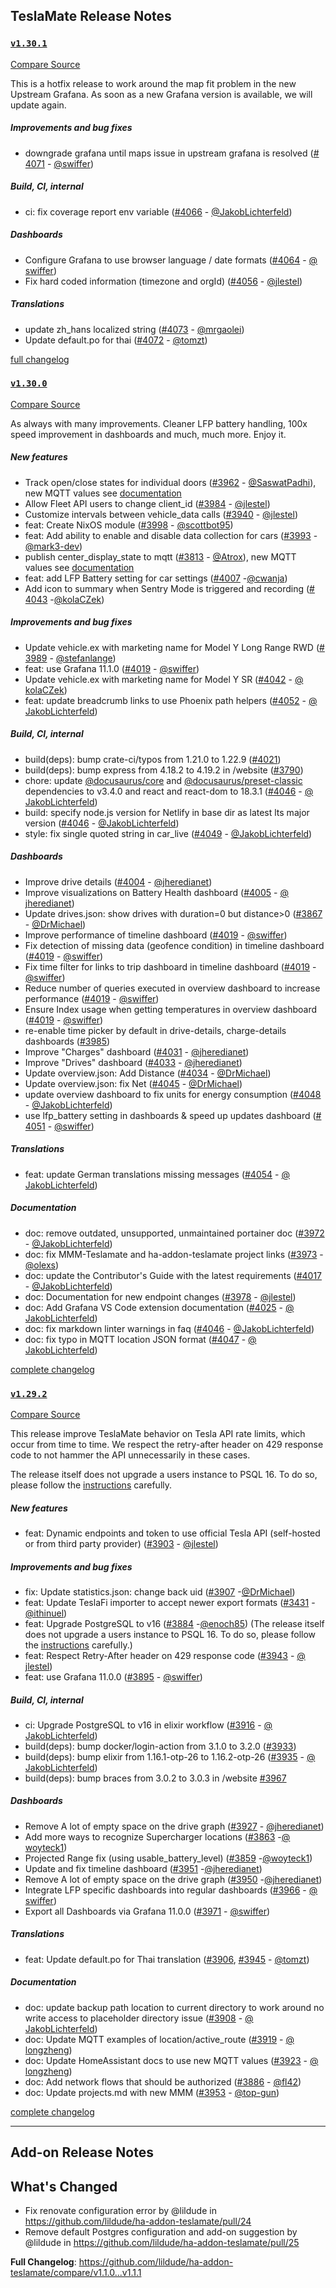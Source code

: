 ## TeslaMate Release Notes

### [`v1.30.1`](https://togithub.com/teslamate-org/teslamate/releases/tag/v1.30.1)

[Compare Source](https://togithub.com/teslamate-org/teslamate/compare/v1.30.0...v1.30.1)

This is a hotfix release to work around the map fit problem in the new Upstream Grafana. As soon as a new Grafana version is available, we will update again.

##### Improvements and bug fixes

-   downgrade grafana until maps issue in upstream grafana is resolved ([#&#8203;4071](https://togithub.com/teslamate-org/teslamate/issues/4071) - [@&#8203;swiffer](https://togithub.com/swiffer))

##### Build, CI, internal

-   ci: fix coverage report env variable ([#&#8203;4066](https://togithub.com/teslamate-org/teslamate/issues/4066) - [@&#8203;JakobLichterfeld](https://togithub.com/JakobLichterfeld))

##### Dashboards

-   Configure Grafana to use browser language / date formats ([#&#8203;4064](https://togithub.com/teslamate-org/teslamate/issues/4064) - [@&#8203;swiffer](https://togithub.com/swiffer))
-   Fix hard coded information (timezone and orgId) ([#&#8203;4056](https://togithub.com/teslamate-org/teslamate/issues/4056) - [@&#8203;jlestel](https://togithub.com/jlestel))

##### Translations

-   update zh_hans localized string ([#&#8203;4073](https://togithub.com/teslamate-org/teslamate/issues/4073) - [@&#8203;mrgaolei](https://togithub.com/mrgaolei))
-   Update default.po for thai ([#&#8203;4072](https://togithub.com/teslamate-org/teslamate/issues/4072) - [@&#8203;tomzt](https://togithub.com/tomzt))

[full changelog](https://togithub.com/teslamate-org/teslamate/compare/v1.30.0...v1.30.1)

### [`v1.30.0`](https://togithub.com/teslamate-org/teslamate/releases/tag/v1.30.0)

[Compare Source](https://togithub.com/teslamate-org/teslamate/compare/v1.29.2...v1.30.0)

As always with many improvements. Cleaner LFP battery handling, 100x speed improvement in dashboards and much, much more. Enjoy it.

##### New features

-   Track open/close states for individual doors ([#&#8203;3962](https://togithub.com/teslamate-org/teslamate/issues/3962) - [@&#8203;SaswatPadhi](https://togithub.com/SaswatPadhi)), new MQTT values see [documentation](https://docs.teslamate.org/docs/integrations/mqtt)
-   Allow Fleet API users to change client_id ([#&#8203;3984](https://togithub.com/teslamate-org/teslamate/issues/3984) - [@&#8203;jlestel](https://togithub.com/jlestel))
-   Customize intervals between vehicle_data calls ([#&#8203;3940](https://togithub.com/teslamate-org/teslamate/issues/3940) - [@&#8203;jlestel](https://togithub.com/jlestel))
-   feat: Create NixOS module ([#&#8203;3998](https://togithub.com/teslamate-org/teslamate/issues/3998) - [@&#8203;scottbot95](https://togithub.com/scottbot95))
-   feat: Add ability to enable and disable data collection for cars ([#&#8203;3993](https://togithub.com/teslamate-org/teslamate/issues/3993) - [@&#8203;mark3-dev](https://togithub.com/mark3-dev))
-   publish center_display_state to mqtt ([#&#8203;3813](https://togithub.com/teslamate-org/teslamate/issues/3813) - [@&#8203;Atrox](https://togithub.com/Atrox)), new MQTT values see [documentation](https://docs.teslamate.org/docs/integrations/mqtt)
-   feat: add LFP Battery setting for car settings ([#&#8203;4007](https://togithub.com/teslamate-org/teslamate/issues/4007) -[@&#8203;cwanja](https://togithub.com/cwanja))
-   Add icon to summary when Sentry Mode is triggered and recording ([#&#8203;4043](https://togithub.com/teslamate-org/teslamate/issues/4043) -[@&#8203;kolaCZek](https://togithub.com/kolaCZek))

##### Improvements and bug fixes

-   Update vehicle.ex with marketing name for Model Y Long Range RWD ([#&#8203;3989](https://togithub.com/teslamate-org/teslamate/issues/3989) - [@&#8203;stefanlange](https://togithub.com/stefanlange))
-   feat: use Grafana 11.1.0 ([#&#8203;4019](https://togithub.com/teslamate-org/teslamate/issues/4019) - [@&#8203;swiffer](https://togithub.com/swiffer))
-   Update vehicle.ex with marketing name for Model Y SR ([#&#8203;4042](https://togithub.com/teslamate-org/teslamate/issues/4042) - [@&#8203;kolaCZek](https://togithub.com/kolaCZek))
-   feat: update breadcrumb links to use Phoenix path helpers ([#&#8203;4052](https://togithub.com/teslamate-org/teslamate/issues/4052) - [@&#8203;JakobLichterfeld](https://togithub.com/JakobLichterfeld))

##### Build, CI, internal

-   build(deps): bump crate-ci/typos from 1.21.0 to 1.22.9 ([#&#8203;4021](https://togithub.com/teslamate-org/teslamate/issues/4021))
-   build(deps): bump express from 4.18.2 to 4.19.2 in /website ([#&#8203;3790](https://togithub.com/teslamate-org/teslamate/issues/3790))
-   chore: update [@&#8203;docusaurus/core](https://togithub.com/docusaurus/core) and [@&#8203;docusaurus/preset-classic](https://togithub.com/docusaurus/preset-classic) dependencies to v3.4.0 and react and react-dom to 18.3.1 ([#&#8203;4046](https://togithub.com/teslamate-org/teslamate/issues/4046) - [@&#8203;JakobLichterfeld](https://togithub.com/JakobLichterfeld))
-   build: specify node.js version for Netlify in base dir as latest lts major version ([#&#8203;4046](https://togithub.com/teslamate-org/teslamate/issues/4046) - [@&#8203;JakobLichterfeld](https://togithub.com/JakobLichterfeld))
-   style: fix single quoted string in car_live ([#&#8203;4049](https://togithub.com/teslamate-org/teslamate/issues/4049) - [@&#8203;JakobLichterfeld](https://togithub.com/JakobLichterfeld))

##### Dashboards

-   Improve drive details ([#&#8203;4004](https://togithub.com/teslamate-org/teslamate/issues/4004) - [@&#8203;jheredianet](https://togithub.com/jheredianet))
-   Improve visualizations on Battery Health dashboard ([#&#8203;4005](https://togithub.com/teslamate-org/teslamate/issues/4005) - [@&#8203;jheredianet](https://togithub.com/jheredianet))
-   Update drives.json: show drives with duration=0 but distance>0 ([#&#8203;3867](https://togithub.com/teslamate-org/teslamate/issues/3867) - [@&#8203;DrMichael](https://togithub.com/DrMichael))
-   Improve performance of timeline dashboard ([#&#8203;4019](https://togithub.com/teslamate-org/teslamate/issues/4019) - [@&#8203;swiffer](https://togithub.com/swiffer))
-   Fix detection of missing data (geofence condition) in timeline dashboard ([#&#8203;4019](https://togithub.com/teslamate-org/teslamate/issues/4019) - [@&#8203;swiffer](https://togithub.com/swiffer))
-   Fix time filter for links to trip dashboard in timeline dashboard ([#&#8203;4019](https://togithub.com/teslamate-org/teslamate/issues/4019) - [@&#8203;swiffer](https://togithub.com/swiffer))
-   Reduce number of queries executed in overview dashboard to increase performance ([#&#8203;4019](https://togithub.com/teslamate-org/teslamate/issues/4019) - [@&#8203;swiffer](https://togithub.com/swiffer))
-   Ensure Index usage when getting temperatures in overview dashboard ([#&#8203;4019](https://togithub.com/teslamate-org/teslamate/issues/4019) - [@&#8203;swiffer](https://togithub.com/swiffer))
-   re-enable time picker by default in drive-details, charge-details dashboards ([#&#8203;3985](https://togithub.com/teslamate-org/teslamate/issues/3985))
-   Improve "Charges" dashboard ([#&#8203;4031](https://togithub.com/teslamate-org/teslamate/issues/4031) - [@&#8203;jheredianet](https://togithub.com/jheredianet))
-   Improve "Drives" dashboard ([#&#8203;4033](https://togithub.com/teslamate-org/teslamate/issues/4033) - [@&#8203;jheredianet](https://togithub.com/jheredianet))
-   Update overview.json: Add Distance ([#&#8203;4034](https://togithub.com/teslamate-org/teslamate/issues/4034) - [@&#8203;DrMichael](https://togithub.com/DrMichael))
-   Update overview.json: fix Net ([#&#8203;4045](https://togithub.com/teslamate-org/teslamate/issues/4045) - [@&#8203;DrMichael](https://togithub.com/DrMichael))
-   update overview dashboard to fix units for energy consumption ([#&#8203;4048](https://togithub.com/teslamate-org/teslamate/issues/4048) - [@&#8203;JakobLichterfeld](https://togithub.com/JakobLichterfeld))
-   use lfp_battery setting in dashboards & speed up updates dashboard ([#&#8203;4051](https://togithub.com/teslamate-org/teslamate/issues/4051) - [@&#8203;swiffer](https://togithub.com/swiffer))

##### Translations

-   feat: update German translations missing messages ([#&#8203;4054](https://togithub.com/teslamate-org/teslamate/issues/4054) - [@&#8203;JakobLichterfeld](https://togithub.com/JakobLichterfeld))

##### Documentation

-   doc: remove outdated, unsupported, unmaintained portainer doc ([#&#8203;3972](https://togithub.com/teslamate-org/teslamate/issues/3972) - [@&#8203;JakobLichterfeld](https://togithub.com/JakobLichterfeld))
-   doc: fix MMM-Teslamate and ha-addon-teslamate project links ([#&#8203;3973](https://togithub.com/teslamate-org/teslamate/issues/3973) - [@&#8203;olexs](https://togithub.com/olexs))
-   doc: update the Contributor's Guide with the latest requirements ([#&#8203;4017](https://togithub.com/teslamate-org/teslamate/issues/4017) - [@&#8203;JakobLichterfeld](https://togithub.com/JakobLichterfeld))
-   doc: Documentation for new endpoint changes ([#&#8203;3978](https://togithub.com/teslamate-org/teslamate/issues/3978) - [@&#8203;jlestel](https://togithub.com/jlestel))
-   doc: Add Grafana VS Code extension documentation ([#&#8203;4025](https://togithub.com/teslamate-org/teslamate/issues/4025) - [@&#8203;JakobLichterfeld](https://togithub.com/JakobLichterfeld))
-   doc: fix markdown linter warnings in faq ([#&#8203;4046](https://togithub.com/teslamate-org/teslamate/issues/4046) - [@&#8203;JakobLichterfeld](https://togithub.com/JakobLichterfeld))
-   doc: fix typo in MQTT location JSON format ([#&#8203;4047](https://togithub.com/teslamate-org/teslamate/issues/4047) - [@&#8203;JakobLichterfeld](https://togithub.com/JakobLichterfeld))

[complete changelog](https://togithub.com/teslamate-org/teslamate/compare/v1.29.2...v1.30.0)

### [`v1.29.2`](https://togithub.com/teslamate-org/teslamate/releases/tag/v1.29.2)

[Compare Source](https://togithub.com/teslamate-org/teslamate/compare/v1.29.1...v1.29.2)

This release improve TeslaMate behavior on Tesla API rate limits, which occur from time to time. We respect the retry-after header on 429 response code to not hammer the API unnecessarily in these cases.

The release itself does not upgrade a users instance to PSQL 16. To do so, please follow the [instructions](https://docs.teslamate.org/docs/maintenance/upgrading_postgres) carefully.

##### New features

-   feat: Dynamic endpoints and token to use official Tesla API (self-hosted or from third party provider) ([#&#8203;3903](https://togithub.com/teslamate-org/teslamate/issues/3903) - [@&#8203;jlestel](https://togithub.com/jlestel))

##### Improvements and bug fixes

-   fix: Update statistics.json: change back uid ([#&#8203;3907](https://togithub.com/teslamate-org/teslamate/issues/3907) -[@&#8203;DrMichael](https://togithub.com/DrMichael))
-   feat: Update TeslaFi importer to accept newer export formats ([#&#8203;3431](https://togithub.com/teslamate-org/teslamate/issues/3431) - [@&#8203;ithinuel](https://togithub.com/ithinuel))
-   feat: Upgrade PostgreSQL to v16 ([#&#8203;3884](https://togithub.com/teslamate-org/teslamate/issues/3884) -[@&#8203;enoch85](https://togithub.com/enoch85)) (The release itself does not upgrade a users instance to PSQL 16. To do so, please follow the [instructions](https://docs.teslamate.org/docs/maintenance/upgrading_postgres) carefully.)
-   feat: Respect Retry-After header on 429 response code ([#&#8203;3943](https://togithub.com/teslamate-org/teslamate/issues/3943) - [@&#8203;jlestel](https://togithub.com/jlestel))
-   feat: use Grafana 11.0.0 ([#&#8203;3895](https://togithub.com/teslamate-org/teslamate/issues/3895) - [@&#8203;swiffer](https://togithub.com/swiffer))

##### Build, CI, internal

-   ci: Upgrade PostgreSQL to v16 in elixir workflow ([#&#8203;3916](https://togithub.com/teslamate-org/teslamate/issues/3916) - [@&#8203;JakobLichterfeld](https://togithub.com/JakobLichterfeld))
-   build(deps): bump docker/login-action from 3.1.0 to 3.2.0 ([#&#8203;3933](https://togithub.com/teslamate-org/teslamate/issues/3933))
-   build(deps): bump elixir from 1.16.1-otp-26 to 1.16.2-otp-26 ([#&#8203;3935](https://togithub.com/teslamate-org/teslamate/issues/3935) - [@&#8203;JakobLichterfeld](https://togithub.com/JakobLichterfeld))
-   build(deps): bump braces from 3.0.2 to 3.0.3 in /website [#&#8203;3967](https://togithub.com/teslamate-org/teslamate/issues/3967)

##### Dashboards

-   Remove A lot of empty space on the drive graph ([#&#8203;3927](https://togithub.com/teslamate-org/teslamate/issues/3927) - [@&#8203;jheredianet](https://togithub.com/jheredianet))
-   Add more ways to recognize Supercharger locations ([#&#8203;3863](https://togithub.com/teslamate-org/teslamate/issues/3863) -[@&#8203;woyteck1](https://togithub.com/woyteck1))
-   Projected Range fix (using usable_battery_level) ([#&#8203;3859](https://togithub.com/teslamate-org/teslamate/issues/3859) -[@&#8203;woyteck1](https://togithub.com/woyteck1))
-   Update and fix timeline dashboard ([#&#8203;3951](https://togithub.com/teslamate-org/teslamate/issues/3951) -[@&#8203;jheredianet](https://togithub.com/jheredianet))
-   Remove A lot of empty space on the drive graph ([#&#8203;3950](https://togithub.com/teslamate-org/teslamate/issues/3950) -[@&#8203;jheredianet](https://togithub.com/jheredianet))
-   Integrate LFP specific dashboards into regular dashboards ([#&#8203;3966](https://togithub.com/teslamate-org/teslamate/issues/3966) - [@&#8203;swiffer](https://togithub.com/swiffer))
-   Export all Dashboards via Grafana 11.0.0 ([#&#8203;3971](https://togithub.com/teslamate-org/teslamate/issues/3971) - [@&#8203;swiffer](https://togithub.com/swiffer))

##### Translations

-   feat: Update default.po for Thai translation ([#&#8203;3906](https://togithub.com/teslamate-org/teslamate/issues/3906), [#&#8203;3945](https://togithub.com/teslamate-org/teslamate/issues/3945) - [@&#8203;tomzt](https://togithub.com/tomzt))

##### Documentation

-   doc: update backup path location to current directory to work around no write access to placeholder directory issue ([#&#8203;3908](https://togithub.com/teslamate-org/teslamate/issues/3908) - [@&#8203;JakobLichterfeld](https://togithub.com/JakobLichterfeld))
-   doc: Update MQTT examples of location/active_route ([#&#8203;3919](https://togithub.com/teslamate-org/teslamate/issues/3919) - [@&#8203;longzheng](https://togithub.com/longzheng))
-   doc: Update HomeAssistant docs to use new MQTT values ([#&#8203;3923](https://togithub.com/teslamate-org/teslamate/issues/3923) - [@&#8203;longzheng](https://togithub.com/longzheng))
-   doc: Add network flows that should be authorized ([#&#8203;3886](https://togithub.com/teslamate-org/teslamate/issues/3886) - [@&#8203;fl42](https://togithub.com/fl42))
-   doc: Update projects.md with new MMM ([#&#8203;3953](https://togithub.com/teslamate-org/teslamate/issues/3953) - [@&#8203;top-gun](https://togithub.com/top-gun))

[complete changelog](https://togithub.com/teslamate-org/teslamate/compare/v1.29.1...v1.29.2)

---

## Add-on Release Notes




## What's Changed
* Fix renovate configuration error by @lildude in https://github.com/lildude/ha-addon-teslamate/pull/24
* Remove default Postgres configuration and add-on suggestion by @lildude in https://github.com/lildude/ha-addon-teslamate/pull/25


**Full Changelog**: https://github.com/lildude/ha-addon-teslamate/compare/v1.1.0...v1.1.1
